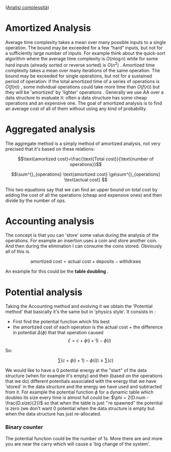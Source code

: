 ([Analisi complessità](../../../BSc(italian)/Algoritmi%20e%20Principi%20dell'Informatica/src/08.Analisi%20complessità.md))

# Amortized Analysis


Average time complexity takes a mean over many possible inputs to a single operation. The bound may be exceeded for a few “hard” inputs, but not for a sufficiently large number of inputs. For example think about the quick-sort algorithm where the average time complexity is $O( n \log {n})$ while for some hard inputs (already sorted or reverse sorted) is $O(n^2)$ . 
Amortized time complexity takes a mean over many iterations of the same operation. The bound may be exceeded for single operations, but not for a sustained period of operation: if the total amortized time of a series of operations is $O(f(n))$ , some individual operations could take more time than $O(f(n))$ but they will be 'amortized' by 'lighter' operations .
Generally we use AA over a data structure to evaluate it: often a data structure has some cheap operations and an expensive one. The goal of amortized analysis is to find an average cost of all of them without using any kind of probability. 

# Aggregated analysis 

The aggregate method is a simply method of amortized analysis, not very precised that it's based on these relations:

$$\text{amortized cost}=\frac{\text{Total cost}}{\text{number of operations}}$$

$$\sum^{}_{operations} \text{amortized cost} \ge\sum^{}_{operations} \text{actual cost} $$

This two equations say that we can find an upper bound on total cost by adding the cost of all the operations (cheap and expensive ones) and then divide by the number of ops. 

# Accounting analysis 

The concept is that you can 'store' some value during the analysis of the operations. For example an insertion uses a coin and store another coin. And then during the elimination I can consume the coins stored. Obviously all of this is. 

$$\text{amortized cost} = \text{actual cost} + \text{deposits}-\text{withdraws}$$

An example for this could be the **table doubling** .


# Potential analysis

Taking the Accounting method and evolving it we obtain the 'Potential method' that basically it's the same but in 'physics style'.
It consists in :

- First find the potential function which fits best 
- the amortized cost of each operation is the actual cost + the difference in potential $\Delta ( \phi)$  that that operation caused
$$\hat c = c + \phi(i+1)-\phi(i)$$

So: 

$$\sum \left ( c + \phi(i+1)-\phi(i) \right ) \ge \sum \left ( c \right )$$


We would like to have a 0 potential energy at the "start" of the data structure (when for example it's empty) and then (based on the operations that we do) different potentials associated with the energy that we have 'stored' in the data structure and the energy we have used and subtracted from it. 
For example the potential function $\phi$ for a dynamic table which doubles its size every time is almost full could be: $\phi = 2(D.num - \frac{D.size}{2})$ so that when the table is just ''re spawned" the potential is zero (we don't want $0$ potential when the data structure is empty but when the data structure has just re-allocated.  

### Binary counter 

The potential function could be the number of 1s. More there are and more you are near the carry which will cause a 'big change of the system'. 

